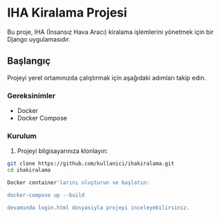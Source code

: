 # IHA Kiralama Projesi

Bu proje, IHA (İnsansız Hava Aracı) kiralama işlemlerini yönetmek için bir Django uygulamasıdır.

## Başlangıç

Projeyi yerel ortamınızda çalıştırmak için aşağıdaki adımları takip edin.

### Gereksinimler

- Docker
- Docker Compose

### Kurulum

1. Projeyi bilgisayarınıza klonlayın:

```bash
git clone https://github.com/kullanici/ihakiralama.git
cd ihakiralama

Docker container'larını oluşturun ve başlatın:

docker-compose up --build

devamında login.html dosyasıyla projeyi inceleyebilirsiniz.
